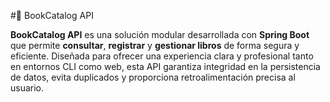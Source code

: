 

#📘 BookCatalog API

**BookCatalog API** es una solución modular desarrollada con **Spring Boot** que permite **consultar**, **registrar** y **gestionar libros** de forma segura y eficiente. Diseñada para ofrecer una experiencia clara y profesional tanto en entornos CLI como web, esta API garantiza integridad en la persistencia de datos, evita duplicados y proporciona retroalimentación precisa al usuario.
